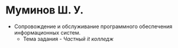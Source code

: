# Муминов Ш. У.
- Сопровождение и обслуживание программного обеспечения информационных систем.
  - Тема задания - *Частный it колледж*
